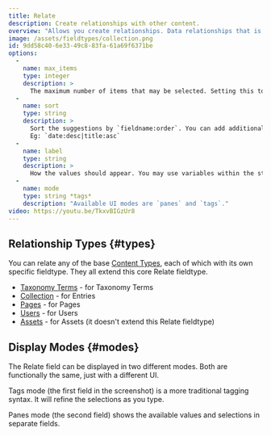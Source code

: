 ```yaml
---
title: Relate
description: Create relationships with other content.
overview: "Allows you create relationships. Data relationships that is, this doesn't help your online dating game much, if at all."
image: /assets/fieldtypes/collection.png
id: 9dd58c40-6e33-49c8-83fa-61a69f6371be
options:
  -
    name: max_items
    type: integer
    description: >
      The maximum number of items that may be selected. Setting this to `1` will change the UI to a dropdown.
  -
    name: sort
    type: string
    description: >
      Sort the suggestions by `fieldname:order`. You can add additional rules separated by pipes.
      Eg: `date:desc|title:asc`
  -
    name: label
    type: string
    description: >
      How the values should appear. You may use variables within the string, eg. `"{{ title }} ({{ date format="Y" }})"`
  -
    name: mode
    type: string *tags*
    description: "Available UI modes are `panes` and `tags`."
video: https://youtu.be/TkxvBIGzUr8
---
```

## Relationship Types {#types}

You can relate any of the base [Content Types](/content-types), each of which with its own specific fieldtype. They all extend this core Relate fieldtype.

- [Taxonomy Terms](/fieldtypes/terms) - for Taxonomy Terms
- [Collection](/fieldtypes/collections) - for Entries
- [Pages](/fieldtypes/pages) - for Pages
- [Users](/fieldtypes/users) - for Users
- [Assets](/fieldtypes/assets) - for Assets (it doesn't extend this Relate fieldtype)

## Display Modes {#modes}

The Relate field can be displayed in two different modes. Both are functionally the same, just with a different UI.

Tags mode (the first field in the screenshot) is a more traditional tagging syntax. It will refine the selections as you type.

Panes mode (the second field) shows the available values and selections in separate fields.
